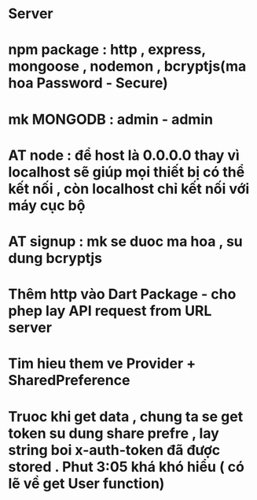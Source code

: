 # Server 
# npm package : http , express, mongoose , nodemon , bcryptjs(ma hoa Password - Secure)

# mk MONGODB : admin - admin 

# AT node : để host là 0.0.0.0 thay vì localhost sẽ giúp mọi thiết bị có thể kết nối , còn localhost chỉ kết nối với máy cục bộ 

# AT signup : mk se duoc ma hoa , su dung bcryptjs 

# Thêm http vào Dart Package - cho phep lay API request from URL server

# Tim hieu them ve Provider + SharedPreference 
# Truoc khi get data , chung ta se get token su dung share prefre , lay string boi x-auth-token đã được stored . Phut 3:05 khá khó hiểu ( có lẽ về get User function)

